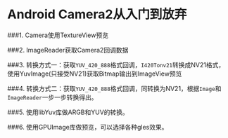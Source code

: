 # Android Camera2从入门到放弃
###1. Camera使用TextureView预览

###2. ImageReader获取Camera2回调数据

###3. 转换方式一：获取`YUV_420_888`格式回调，`I420Tonv21`转换成NV21格式，使用YuvImage(只接受NV21)获取Bitmap输出到ImageView预览

###4. 转换方式二：获取`YUV_420_888`格式回调，同转换为NV21，根据`Image`和`ImageReader`一步一步转换得出。

###5. 使用libYuv库做ARGB和YUV的转换。

###6. 使用GPUImage库做预览，可以选择各种gles效果。